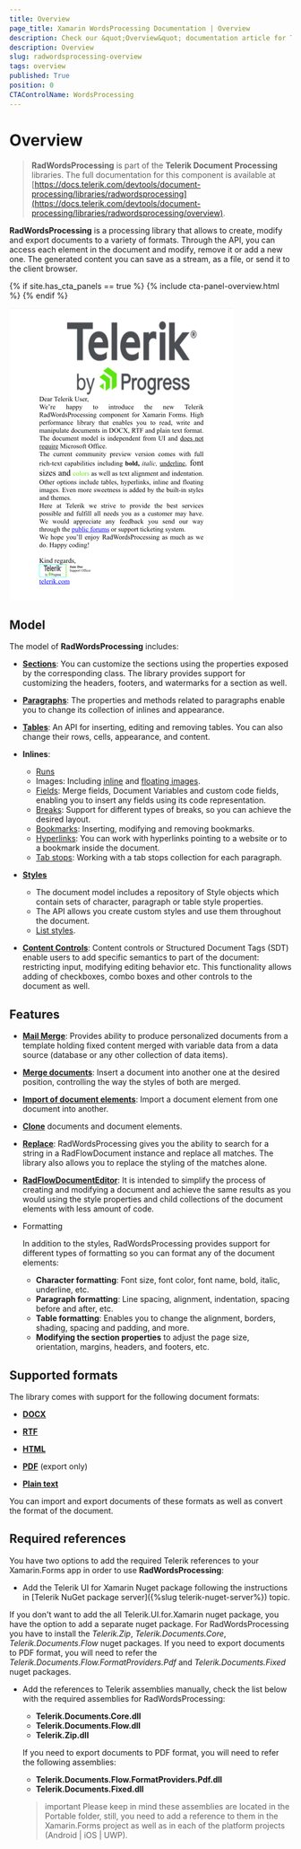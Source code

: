 ```yaml
---
title: Overview
page_title: Xamarin WordsProcessing Documentation | Overview
description: Check our &quot;Overview&quot; documentation article for Telerik WordsProcessing for Xamarin.
description: Overview
slug: radwordsprocessing-overview
tags: overview
published: True
position: 0
CTAControlName: WordsProcessing
---
```


# Overview

>**RadWordsProcessing** is part of the **Telerik Document Processing** libraries. The full documentation for this component is available at [https://docs.telerik.com/devtools/document-processing/libraries/radwordsprocessing](https://docs.telerik.com/devtools/document-processing/libraries/radwordsprocessing/overview).
      
**RadWordsProcessing** is a processing library that allows to create, modify and export documents to a variety of formats. Through the API, you can access each element in the document and modify, remove it or add a new one. The generated content you can save as a stream, as a file, or send it to the client browser.

{% if site.has_cta_panels == true %}
{% include cta-panel-overview.html %}
{% endif %}

![RadWordsProcessing Overview image](images/RadWordsProcessing_Overview_01.png)

## Model

The model of **RadWordsProcessing** includes:
            
* [**Sections**](https://docs.telerik.com/devtools/document-processing/libraries/radwordsprocessing/model/section): You can customize the sections using the properties exposed by the corresponding class. The library provides support for customizing the headers, footers, and watermarks for a section as well.

* [**Paragraphs**](https://docs.telerik.com/devtools/document-processing/libraries/radwordsprocessing/model/paragraph): The properties and methods related to paragraphs enable you to change its collection of inlines and appearance.

* [**Tables**](https://docs.telerik.com/devtools/document-processing/libraries/radwordsprocessing/model/table): An API for inserting, editing and removing tables. You can also change their rows, cells, appearance, and content.

* **Inlines**:
	* [Runs](https://docs.telerik.com/devtools/document-processing/libraries/radwordsprocessing/model/run)
	* Images: Including [inline](https://docs.telerik.com/devtools/document-processing/libraries/radwordsprocessing/model/imageinline) and [floating images](https://docs.telerik.com/devtools/document-processing/libraries/radwordsprocessing/model/floatingimage).
	* [Fields](https://docs.telerik.com/devtools/document-processing/libraries/radwordsprocessing/concepts/fields/fields): Merge fields, Document Variables and custom code fields, enabling you to insert any fields using its code representation.
	* [Breaks](https://docs.telerik.com/devtools/document-processing/libraries/radwordsprocessing/model/break): Support for different types of breaks, so you can achieve the desired layout.
	* [Bookmarks](https://docs.telerik.com/devtools/document-processing/libraries/radwordsprocessing/model/bookmark): Inserting, modifying and removing bookmarks.
	* [Hyperlinks](https://docs.telerik.com/devtools/document-processing/libraries/radwordsprocessing/concepts/hyperlinks): You can work with hyperlinks pointing to a website or to a bookmark inside the document.
	* [Tab stops](https://docs.telerik.com/devtools/document-processing/libraries/radwordsprocessing/concepts/tabstop): Working with a tab stops collection for each paragraph.

* [**Styles**](https://docs.telerik.com/devtools/document-processing/libraries/radwordsprocessing/concepts/styles)
	* The document model includes a repository of Style objects which contain sets of character, paragraph or table style properties.
	* The API allows you create custom styles and use them throughout the document.
	* [List styles](https://docs.telerik.com/devtools/document-processing/libraries/radwordsprocessing/concepts/lists).

* [**Content Controls**](https://docs.telerik.com/devtools/document-processing/libraries/radwordsprocessing/model/content-controls/content-controls): Content controls or Structured Document Tags (SDT) enable users to add specific semantics to part of the document: restricting input, modifying editing behavior etc. This functionality allows adding of checkboxes, combo boxes and other controls to the document as well. 

## Features

* [**Mail Merge**](https://docs.telerik.com/devtools/document-processing/libraries/radwordsprocessing/editing/mail-merge): Provides ability to produce personalized documents from a template holding fixed content merged with variable data from a data source (database or any other collection of data items).

* [**Merge documents**](https://docs.telerik.com/devtools/document-processing/libraries/radwordsprocessing/editing/insert-documents): Insert a document into another one at the desired position, controlling the way the styles of both are merged.

* [**Import of document elements**](https://docs.telerik.com/devtools/document-processing/libraries/radwordsprocessing/editing/import-document-element): Import a document element from one document into another.

* [**Clone**](https://docs.telerik.com/devtools/document-processing/libraries/radwordsprocessing/editing/clone-and-merge) documents and document elements.

* [**Replace**](https://docs.telerik.com/devtools/document-processing/libraries/radwordsprocessing/editing/find-and-replace): RadWordsProcessing gives you the ability to search for a string in a RadFlowDocument instance and replace all matches. The library also allows you to replace the styling of the matches alone. 

* [**RadFlowDocumentEditor**](https://docs.telerik.com/devtools/document-processing/libraries/radwordsprocessing/editing/radflowdocumenteditor): It is intended to simplify the process of creating and modifying a document and achieve the same results as you would using the style properties and child collections of the document elements with less amount of code.

* Formatting

	In addition to the styles, RadWordsProcessing provides support for different types of formatting so you can format any of the document elements:
	* **Character formatting**: Font size, font color, font name, bold, italic, underline, etc.
	* **Paragraph formatting**: Line spacing, alignment, indentation, spacing before and after, etc.
	* **Table formatting**: Enables you to change the alignment, borders, shading, spacing and padding, and more.
	* **Modifying the section properties** to adjust the page size, orientation, margins, headers, and footers, etc.

## Supported formats

The library comes with support for the following document formats:

* [**DOCX**](https://docs.telerik.com/devtools/document-processing/libraries/radwordsprocessing/formats-and-conversion/docx/docxformatprovider)

* [**RTF**](https://docs.telerik.com/devtools/document-processing/libraries/radwordsprocessing/formats-and-conversion/rtf/rtfformatprovider)

* [**HTML**](https://docs.telerik.com/devtools/document-processing/libraries/radwordsprocessing/formats-and-conversion/html/htmlformatprovider)

* [**PDF**](https://docs.telerik.com/devtools/document-processing/libraries/radwordsprocessing/formats-and-conversion/pdf/pdfformatprovider) (export only)

* [**Plain text**](https://docs.telerik.com/devtools/document-processing/libraries/radwordsprocessing/formats-and-conversion/plain-text/txt-txtformatprovider)

You can import and export documents of these formats as well as convert the format of the document.

## Required references

You have two options to add the required Telerik references to your Xamarin.Forms app in order to use **RadWordsProcessing**:

* Add the Telerik UI for Xamarin Nuget package following the instructions in [Telerik NuGet package server]({%slug telerik-nuget-server%}) topic.

If you don't want to add the all Telerik.UI.for.Xamarin nuget package, you have the option to add a separate nuget package. For RadWordsProcessing you have to install the *Telerik.Zip*, *Telerik.Documents.Core*, *Telerik.Documents.Flow* nuget packages. If you need to export documents to PDF format, you will need to refer the *Telerik.Documents.Flow.FormatProviders.Pdf* and *Telerik.Documents.Fixed* nuget packages.

* Add the references to Telerik assemblies manually, check the list below with the required assemblies for RadWordsProcessing:

	- **Telerik.Documents.Core.dll**
	- **Telerik.Documents.Flow.dll**
	- **Telerik.Zip.dll**
	
	If you need to export documents to PDF format, you will need to refer the following assemblies:

	- **Telerik.Documents.Flow.FormatProviders.Pdf.dll**
	- **Telerik.Documents.Fixed.dll**

	>important Please keep in mind these assemblies are located in the Portable folder, still, you need to add a reference to them in the Xamarin.Forms project as well as in each of the platform projects (Android | iOS | UWP).


